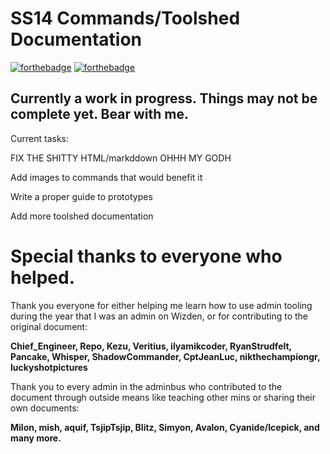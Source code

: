# SS14 Commands/Toolshed Documentation
[![forthebadge](https://forthebadge.com/images/badges/gluten-free.svg)](https://forthebadge.com) [![forthebadge](https://forthebadge.com/images/badges/made-with-crayons.svg)](https://forthebadge.com) 

## Currently a work in progress. Things may not be complete yet. Bear with me.
Current tasks:

FIX THE SHITTY HTML/markddown OHHH MY GODH

Add images to commands that would benefit it

Write a proper guide to prototypes

Add more toolshed documentation


# Special thanks to everyone who helped.

Thank you everyone for either helping me learn how to use admin tooling during the year that I was an admin on Wizden, or for contributing to the original document:

**Chief_Engineer, Repo, Kezu, Veritius, ilyamikcoder, RyanStrudfelt, Pancake, Whisper, ShadowCommander, CptJeanLuc, nikthechampiongr, luckyshotpictures**

Thank you to every admin in the adminbus who contributed to the document through outside means like teaching other mins or sharing their own documents:

**Milon, mish, aquif, TsjipTsjip, Blitz, Simyon, Avalon, Cyanide/Icepick, and many more.**

